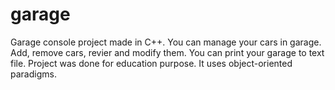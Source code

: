 # garage
Garage console project made in C++.
You can manage your cars in garage. Add, remove cars, revier and modify them. You can print your garage to text file.
Project was done for education purpose.
It uses object-oriented paradigms.
